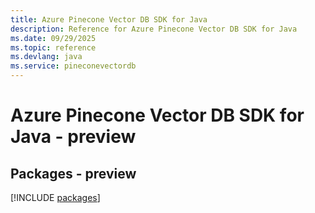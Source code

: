 ```yaml
---
title: Azure Pinecone Vector DB SDK for Java
description: Reference for Azure Pinecone Vector DB SDK for Java
ms.date: 09/29/2025
ms.topic: reference
ms.devlang: java
ms.service: pineconevectordb
---
```

# Azure Pinecone Vector DB SDK for Java - preview
## Packages - preview
[!INCLUDE [packages](pinecone-vector-db-index.md)]